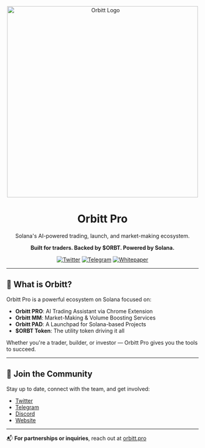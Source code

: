 <p align="center">
<!--   <img src="https://i.ibb.co/PvD0tWQM/image-1.png" alt="Orbitt Logo" width="500" /> -->
  <img src="https://i.ibb.co/PvD0tWQM/image-1.png](https://orbitt.pro/mediakit/OrbittLogoWhite.svg" alt="Orbitt Logo" width="500" />

</p>

<h1 align="center">Orbitt Pro</h1>

<p align="center">
  Solana's AI-powered trading, launch, and market-making ecosystem.
</p>

<p align="center">
  <b>Built for traders. Backed by $ORBT. Powered by Solana.</b>
</p>

<p align="center">
  <a href="https://twitter.com/orbittpro"><img src="https://img.shields.io/badge/Twitter-Follow%20Us-1DA1F2?style=for-the-badge&logo=twitter" alt="Twitter" /></a>
  <a href="https://t.me/orbittpro"><img src="https://img.shields.io/badge/Telegram-Join%20Us-26A5E4?style=for-the-badge&logo=telegram" alt="Telegram" /></a>
  <a href="https://orbitt-pro.gitbook.io/orbitts-pro-whitepaper"><img src="https://img.shields.io/badge/Whitepaper-Read%20Now-blue?style=for-the-badge" alt="Whitepaper" /></a>
</p>

---

## 🧠 What is Orbitt?

Orbitt Pro is a powerful ecosystem on Solana focused on:

- **Orbitt PRO**: AI Trading Assistant via Chrome Extension
- **Orbitt MM**: Market-Making & Volume Boosting Services
- **Orbitt PAD**: A Launchpad for Solana-based Projects
- **$ORBT Token**: The utility token driving it all

Whether you're a trader, builder, or investor — Orbitt Pro gives you the tools to succeed.

---

## 🤝 Join the Community

Stay up to date, connect with the team, and get involved:

- [Twitter](https://twitter.com/orbittpro)
- [Telegram](https://t.me/orbittpro)
- [Discord](https://discord.gg/orbitt)
- [Website](https://www.orbitt.pro/en)

---

📬 **For partnerships or inquiries**, reach out at [orbitt.pro](https://www.orbitt.pro/en)

